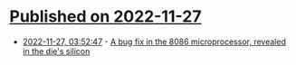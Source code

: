 # [Published on 2022-11-27](index.md)

* [2022-11-27, 03:52:47](https://lobste.rs/s/hmgt7e/bug_fix_8086_microprocessor_revealed_die) - [A bug fix in the 8086 microprocessor, revealed in the die's silicon](http://www.righto.com/2022/11/a-bug-fix-in-8086-microprocessor.html)
